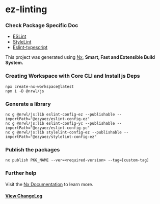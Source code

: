 # ez-linting

### Check Package Specific Doc

- [ESLint](https://github.com/ezyaez/ez-linting/tree/master/packages/eslint-config-ez#readme)
- [StyleLint](https://github.com/ezyaez/ez-linting/tree/master/packages/stylelint-config-ez#readme)
- [Eslint-typescript](https://github.com/ezyaez/ez-linting/blob/master/packages/eslint-config-yc/README.md)

This project was generated using [Nx](https://nx.dev), **Smart, Fast and Extensible Build System.**

### Creating Workspace with Core CLI and Install js Deps

```
npx create-nx-workspace@latest
npm i -D @nrwl/js
```

### Generate a library

```
nx g @nrwl/js:lib eslint-config-ez --publishable --importPath="@ezyaez/eslint-config-ez"
nx g @nrwl/js:lib eslint-config-yc --publishable --importPath="@ezyaez/eslint-config-yc"
nx g @nrwl/js:lib stylelint-config-ez --publishable --importPath="@ezyaez/stylelint-config-ez"
```

### Publish the packages

```
nx publish PKG_NAME --ver=<required-version> --tag=[custom-tag]
```

### Further help

Visit the [Nx Documentation](https://nx.dev) to learn more.

#### [View ChangeLog](https://github.com/ezyaez/ez-linting/blob/master/CHANGELOG.md)
